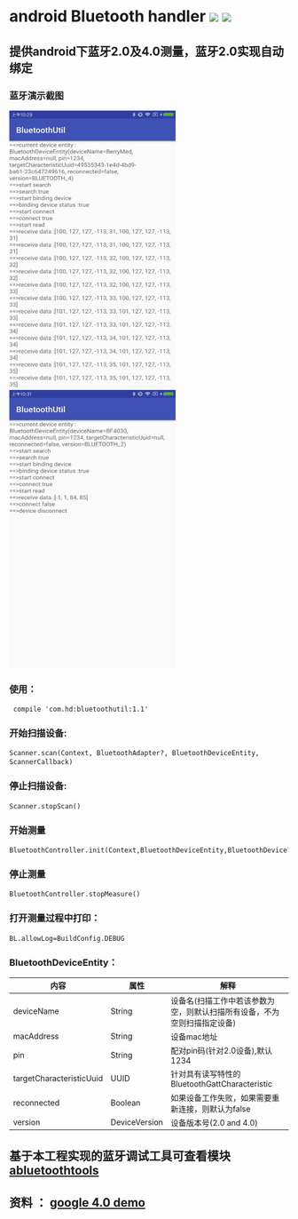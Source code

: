 # android Bluetooth handler [![](https://img.shields.io/badge/release-v1.1-blue.svg)](https://raw.githubusercontent.com/HelloHuDi/android-bluetooth-handler/master/abluetoothtools/release/app-release.apk) [![](https://img.shields.io/badge/demo-v1.1-blue.svg)](https://raw.githubusercontent.com/HelloHuDi/android-bluetooth-handler/master/abluetoothtools/release/app-release.apk) 

## 提供android下蓝牙2.0及4.0测量，蓝牙2.0实现自动绑定

### 蓝牙演示截图

<img src="art/bluetooth4.png" width="300px" height="500px"/> <img src="art/bluetooth2.png" width="300px" height="500px"/>

### 使用：
```
 compile 'com.hd:bluetoothutil:1.1'
```

### 开始扫描设备:
```
Scanner.scan(Context, BluetoothAdapter?, BluetoothDeviceEntity, ScannerCallback)
```

### 停止扫描设备:
```
Scanner.stopScan()
```

### 开始测量
```
BluetoothController.init(Context,BluetoothDeviceEntity,BluetoothDevice?,MeasureProgressCallback).startMeasure()
```

### 停止测量
```
BluetoothController.stopMeasure()
```

### 打开测量过程中打印：
```
BL.allowLog=BuildConfig.DEBUG
```

### BluetoothDeviceEntity：

内容                      | 属性   | 解释
-------------------------|-------|----
deviceName               | String  | 设备名(扫描工作中若该参数为空，则默认扫描所有设备，不为空则扫描指定设备)
macAddress               | String   | 设备mac地址
pin                      | String   | 配对pin码(针对2.0设备),默认1234
targetCharacteristicUuid | UUID   | 针对具有读写特性的BluetoothGattCharacteristic
reconnected              | Boolean   | 如果设备工作失败，如果需要重新连接，则默认为false
version                  | DeviceVersion   | 设备版本号(2.0 and 4.0)

## 基于本工程实现的蓝牙调试工具可查看模块[abluetoothtools](https://github.com/HelloHuDi/android-bluetooth-handler/tree/master/abluetoothtools)

## 资料 ： [google 4.0 demo](https://github.com/googlesamples/android-BluetoothLeGatt)
